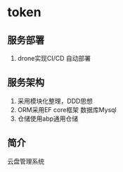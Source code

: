 # token

## 服务部署
1. drone实现CI/CD 自动部署

## 服务架构
1. 采用模块化整理，DDD思想
2. ORM采用EF core框架 数据库Mysql
3. 仓储使用abp通用仓储

## 简介
云盘管理系统

